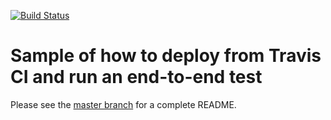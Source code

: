 [![Build Status](https://travis-ci.org/GoogleCloudPlatform/continuous-deployment-demo.svg)](https://travis-ci.org/GoogleCloudPlatform/continuous-deployment-demo)

# Sample of how to deploy from Travis CI and run an end-to-end test

Please see the [master branch](https://github.com/googlecloudplatform/continuous-deployment-demo) for a complete README.

